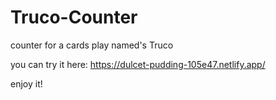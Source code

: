 # Truco-Counter
counter for  a cards play named's  Truco 


you can try it here:  https://dulcet-pudding-105e47.netlify.app/

enjoy it!
